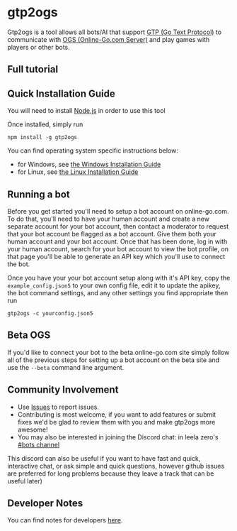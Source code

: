 # gtp2ogs

Gtp2ogs is a tool allows all bots/AI that support
[GTP (Go Text Protocol)](https://senseis.xmp.net/?GoTextProtocol)
to communicate with [OGS (Online-Go.com Server)](https://online-go.com/)
and play games with players or other bots.

## Full tutorial

## Quick Installation Guide

You will need to install [Node.js](https://nodejs.org/) in order to use this tool

Once installed, simply run

`npm install -g gtp2ogs`

You can find operating system specific instructions below:

-   for Windows, see [the Windows Installation Guide](/docs/INSTALLATION-WINDOWS.md)
-   for Linux, see [the Linux Installation Guide](/docs/INSTALLATION-LINUX.md)

## Running a bot

Before you get started you'll need to setup a bot account on online-go.com. To do that, you'll
need to have your human account and create a new separate account for your bot account, then
contact a moderator to request that your bot account be flagged as a bot account. Give them
both your human account and your bot account. Once that has been done, log in with your human
account, search for your bot account to view the bot profile, on that page you'll be able to
generate an API key which you'll use to connect the bot.

Once you have your your bot account setup along with it's API key, copy the `example_config.json5` to
your own config file, edit it to update the apikey, the bot command settings, and any other settings
you find appropriate then run

```
gtp2ogs -c yourconfig.json5
```

## Beta OGS

If you'd like to connect your bot to the beta.online-go.com site simply follow all of the
previous steps for setting up a bot account on the beta site and use the `--beta` command
line argument.

## Community Involvement

-   Use [Issues](https://github.com/online-go/gtp2ogs/issues) to report issues.
-   Contributing is most welcome, if you want to add features or submit fixes
    we'd be glad to review them with you and make gtp2ogs more awesome!
-   You may also be interested in joining the Discord chat:
    in leela zero's [#bots channel](https://discord.gg/HZ23Cp9)

This discord can also be useful if you want to have fast and quick,
interactive chat, or ask simple and quick questions, however github issues
are preferred for long problems because they leave a track that can be useful
later)

## Developer Notes

You can find notes for developers [here](/docs/DEV.md).
